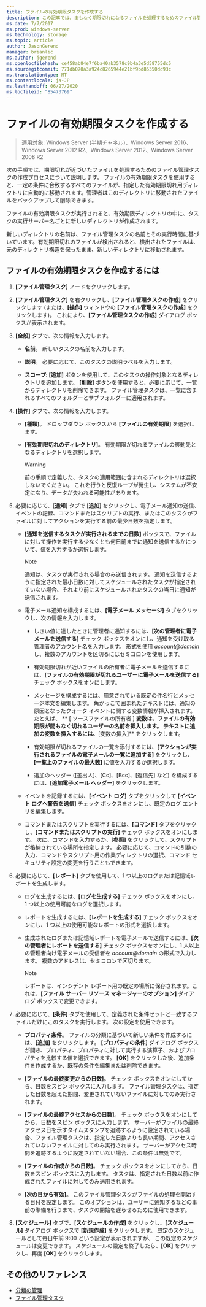 ```yaml
---
title: ファイルの有効期限タスクを作成する
description: この記事では、まもなく期限切れになるファイルを処理するためのファイル管理タスクの作成プロセスを説明します。
ms.date: 7/7/2017
ms.prod: windows-server
ms.technology: storage
ms.topic: article
author: JasonGerend
manager: brianlic
ms.author: jgerend
ms.openlocfilehash: ce458ab84e7f6ba40ab3578c9b4a3e5d58755dc5
ms.sourcegitcommit: 771db070a3a924c8265944e21bf9bd85350dd93c
ms.translationtype: MT
ms.contentlocale: ja-JP
ms.lasthandoff: 06/27/2020
ms.locfileid: "85473769"
---
```

# <a name="create-a-file-expiration-task"></a>ファイルの有効期限タスクを作成する

> 適用対象: Windows Server (半期チャネル)、Windows Server 2016、Windows Server 2012 R2、Windows Server 2012、Windows Server 2008 R2

次の手順では、期限切れが近づいたファイルを処理するためのファイル管理タスクの作成プロセスについて説明します。 ファイルの有効期限タスクを使用すると、一定の条件に合致するすべてのファイルが、指定した有効期限切れ用ディレクトリに自動的に移動されます。管理者はこのディレクトリに移動されたファイルをバックアップして削除できます。

ファイルの有効期限タスクが実行されると、有効期限ディレクトリの中に、タスクの実行サーバー名ごとに新しいディレクトリが作成されます。

新しいディレクトリの名前は、ファイル管理タスクの名前とその実行時間に基づいています。有効期限切れのファイルが検出されると、検出されたファイルは、元のディレクトリ構造を保ったまま、新しいディレクトリに移動されます。

## <a name="to-create-a-file-expiration-task"></a>ファイルの有効期限タスクを作成するには

1. **[ファイル管理タスク]** ノードをクリックします。

2. **[ファイル管理タスク]** を右クリックし、**[ファイル管理タスクの作成]** をクリックします (または、**[操作]** ウィンドウの **[ファイル管理タスクの作成]** をクリックします)。 これにより、**[ファイル管理タスクの作成]** ダイアログ ボックスが表示されます。

3. **[全般]** タブで、次の情報を入力します。

   -   **名前**。 新しいタスクの名前を入力します。

   -   **説明**。 必要に応じて、このタスクの説明ラベルを入力します。

   -   **スコープ**: **[追加]** ボタンを使用して、このタスクの操作対象となるディレクトリを追加します。 **[削除]** ボタンを使用すると、必要に応じて、一覧からディレクトリを削除できます。 ファイル管理タスクは、一覧に含まれるすべてのフォルダーとサブフォルダーに適用されます。

4. **[操作]** タブで、次の情報を入力します。

   - **[種類]**。 ドロップダウン ボックスから **[ファイルの有効期限]** を選択します。

   - **[有効期限切れのディレクトリ]**。 有効期限が切れるファイルの移動先となるディレクトリを選択します。

     > [!Warning]
     > 前の手順で定義した、タスクの適用範囲に含まれるディレクトリは選択しないでください。 これを行うと反復ループが発生し、システムが不安定になり、データが失われる可能性があります。

5. 必要に応じて、[**通知**] タブで [**追加**] をクリックし、電子メール通知の送信、イベントの記録、コマンドまたはスクリプトの実行、またはこのタスクがファイルに対してアクションを実行する前の最少日数を指定します。

   - **[通知を送信するタスクが実行されるまでの日数]** ボックスで、ファイルに対して操作を実行する少なくとも何日前までに通知を送信するかについて、値を入力するか選択します。

     > [!Note]
     > 通知は、タスクが実行される場合のみ送信されます。 通知を送信するように指定された最小日数に対してスケジュールされたタスクが指定されていない場合、それより前にスケジュールされたタスクの当日に通知が送信されます。

   - 電子メール通知を構成するには、**[電子メール メッセージ]** タブをクリックし、次の情報を入力します。

     - しきい値に達したときに管理者に通知するには、**[次の管理者に電子メールを送信する]** チェック ボックスをオンにし、通知を受け取る管理者のアカウント名を入力します。 形式を使用 <em>account@domain</em> し、複数のアカウントを区切るにはセミコロンを使用します。

     - 有効期限切れが近いファイルの所有者に電子メールを送信するには、**[ファイルの有効期限が切れるユーザーに電子メールを送信する]** チェック ボックスをオンにします。

     - メッセージを構成するには、用意されている既定の件名行とメッセージ本文を編集します。 角かっこで囲まれたテキストには、通知の原因となったクォータ イベントに関する変数情報が挿入されます。 たとえば、 ** \[ ソースファイルの所有者 \] **変数は、ファイルの有効期限が間もなく切れるユーザーの名前を挿入します。 テキストに追加の変数を挿入するには、**[変数の挿入]** をクリックします。

     - 有効期限が切れるファイルの一覧を添付するには、**[アクションが実行されるファイルの電子メールの一覧に追加する]** をクリックし、**[一覧上のファイルの最大数]** に値を入力するか選択します。

     - 追加のヘッダー ([差出人]、[Cc]、[Bcc]、[返信先] など) を構成するには、**[追加電子メール ヘッダー]** をクリックします。

   - イベントを記録するには、**[イベント ログ]** タブをクリックして **[イベント ログへ警告を送信]** チェック ボックスをオンにし、既定のログ エントリを編集します。

   - コマンドまたはスクリプトを実行するには、**[コマンド]** タブをクリックし、**[コマンドまたはスクリプトの実行]** チェック ボックスをオンにします。 次に、コマンドを入力するか、**[参照]** をクリックして、スクリプトが格納されている場所を指定します。 必要に応じて、コマンドの引数の入力、コマンドやスクリプト用の作業ディレクトリの選択、コマンド セキュリティ設定の変更を行うこともできます。

6. 必要に応じて、**[レポート]** タブを使用して、1 つ以上のログまたは記憶域レポートを生成します。

   - ログを生成するには、**[ログを生成する]** チェック ボックスをオンにし、1 つ以上の使用可能なログを選択します。

   - レポートを生成するには、**[レポートを生成する]** チェック ボックスをオンにし、1 つ以上の使用可能なレポートの形式を選択します。

   - 生成されたログまたは記憶域レポートを電子メールで送信するには、**[次の管理者にレポートを送信する]** チェック ボックスをオンにし、1 人以上の管理者向け電子メールの受信者を <em>account@domain</em> の形式で入力します。 複数のアドレスは、セミコロンで区切ります。

     > [!Note]
     > レポートは、インシデント レポート用の既定の場所に保存されます。これは、**[ファイル サーバー リソース マネージャーのオプション]** ダイアログ ボックスで変更できます。

7. 必要に応じて、**[条件]** タブを使用して、定義された条件セットと一致するファイルだけにこのタスクを実行します。 次の設定を使用できます。

    -   **プロパティ条件**。 ファイルの分類に基づいて新しい条件を作成するには、**[追加]** をクリックします。 **[プロパティの条件]** ダイアログ ボックスが開き、プロパティ、プロパティに対して実行する演算子、およびプロパティを比較する値を選択できます。 **[OK]** をクリックした後、追加条件を作成するか、既存の条件を編集または削除できます。

    -   **[ファイルの最終変更からの日数]**。 チェック ボックスをオンにしてから、日数をスピン ボックスに入力します。 ファイル管理タスクは、指定した日数を超えた期間、変更されていないファイルに対してのみ実行されます。

    -   **[ファイルの最終アクセスからの日数]**。 チェック ボックスをオンにしてから、日数をスピン ボックスに入力します。 サーバーがファイルの最終アクセス日を示すタイムスタンプを追跡するように設定されている場合、ファイル管理タスクは、指定した日数よりも長い期間、アクセスされていないファイルに対してのみ実行されます。 サーバーがアクセス時間を追跡するように設定されていない場合、この条件は無効です。

    -   **[ファイルの作成からの日数]**。 チェック ボックスをオンにしてから、日数をスピン ボックスに入力します。 タスクは、指定された日数以前に作成されたファイルに対してのみ適用されます。

    -   **[次の日から有効]**。 このファイル管理タスクがファイルの処理を開始する日付を設定します。 このオプションは、ユーザーに通知するなどの事前の準備を行うまで、タスクの開始を遅らせるために使用できます。

8. **[スケジュール]** タブで、**[スケジュールの作成]** をクリックし、**[スケジュール]** ダイアログ ボックスで  **[新規作成]** をクリックします。 既定のスケジュールとして毎日午前 9:00 という設定が表示されますが、 この既定のスケジュールは変更できます。 スケジュールの設定を終了したら、**[OK]** をクリックし、再度 **[OK]** をクリックします。

## <a name="additional-references"></a>その他のリファレンス

-   [分類の管理](classification-management.md)
-   [ファイル管理タスク](file-management-tasks.md)